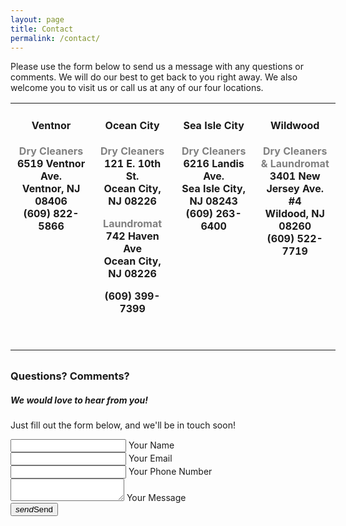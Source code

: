 ```yaml
---
layout: page
title: Contact
permalink: /contact/
---
```


Please use the form below to send us a message with any questions or comments. We will do our best to get back to you right away. We also welcome you to visit us or call us at any of our four locations. 
<br>
<table style="width: 103.226%; border-collapse: collapse; height: 404px;">
<tbody>
<tr>
<td style="width: 25%; text-align: center; vertical-align: top;">
<h4><strong>Ventnor</strong></h4>
<p><span style="color: #808080;"><strong>Dry Cleaners</span><br><strong>6519 Ventnor Ave. <br />Ventnor, NJ 08406<br />(609) 822-5866</strong>
<p>&nbsp;</p>
</td>
<td style="width: 25%; text-align: center; vertical-align: top;">
<h4><strong>Ocean City</strong></h4>
<p><span style="color: #808080;"><strong>Dry Cleaners</strong></span><br><strong>121 E. 10th St.<br />Ocean City, NJ 08226</strong></p>
<p><span style="color: #808080;"><strong>Laundromat</strong></span><br><strong>742 Haven Ave<br />Ocean City, NJ 08226</strong></p>
<p><strong>(609) 399-7399</strong></p>
<p>&nbsp;</p>
</td>
<td style="width: 25%; text-align: center; vertical-align: top;">
<h4><strong>Sea Isle City</strong></h4>
<p><strong><span style="color: #808080;">Dry Cleaners</span></strong><br><strong>6216 Landis Ave.<br />Sea Isle City, NJ 08243<br />(609) 263-6400</strong></p>
</td>
<td style="width: 25%; text-align: center; vertical-align: top;">
<h4><strong>Wildwood</strong></h4>
<p><strong><span style="color: #808080;">Dry Cleaners &amp; Laundromat</span></strong><br><strong>3401 New Jersey Ave. #4<br />Wildood, NJ 08260<br />(609) 522-7719</strong></p>
<p>&nbsp;</p>
</td>
</tr>
</tbody>
</table>

### Questions? Comments?
##### We would love to hear from you!
Just fill out the form below, and we'll be in touch soon!

<div class="row">
  <form class="col s12" method="POST" action="https://formspree.io/sharpcleaners@gmail.com">
    <div class="row">
      <div class="input-field col s12">
        <input id="name" type="text" class="validate" name="name">
        <label for="name">Your Name</label>
      </div>
    </div>
    <div class="row">
      <div class="input-field col s12">
        <input id="email" type="email" class="validate" name="email">
        <label for="email">Your Email</label>
      </div>
    </div>
    <div class="row">
      <div class="input-field col s12">
        <input id="tel" type="tel" class="validate" name="tel">
        <label for="tel">Your Phone Number</label>
      </div>
    </div>
    <div class="row">
      <div class="input-field col s12">
        <textarea id="textarea1" class="materialize-textarea" name="message"></textarea>
        <label for="textarea1">Your Message</label>
      </div>
    </div>
    <button type="submit" class="btn-large waves-effect waves-light blue darken-4"><i class="material-icons right">send</i>Send </button>
  </form>
</div>
